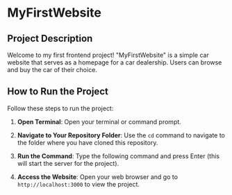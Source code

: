 # MyFirstWebsite

## Project Description

Welcome to my first frontend project! "MyFirstWebsite" is a simple car website that serves as a homepage for a car dealership. Users can browse and buy the car of their choice.

## How to Run the Project

Follow these steps to run the project:

1. **Open Terminal**: Open your terminal or command prompt.

2. **Navigate to Your Repository Folder**: Use the `cd` command to navigate to the folder where you have cloned this repository.

3. **Run the Command**: Type the following command and press Enter (this will start the server for the project).

4. **Access the Website**: Open your web browser and go to `http://localhost:3000` to view the project.
